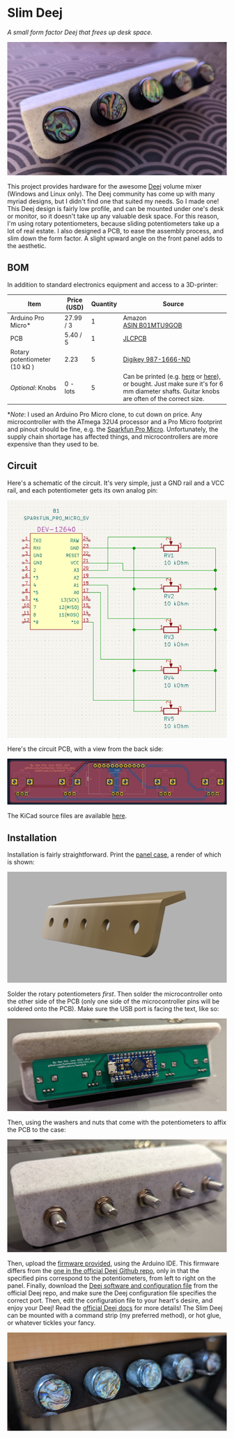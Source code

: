 # Slim Deej

*A small form factor Deej that frees up desk space.*

![](./assets/nice_photo.jpg)

This project provides hardware for the awesome [Deej](https://github.com/omriharel/deej) volume mixer (Windows and Linux only). The Deej community has come up with many myriad designs, but I didn't find one that suited my needs. So I made one! This Deej design is fairly low profile, and can be mounted under one's desk or monitor, so it doesn't take up any valuable desk space. For this reason, I'm using rotary potentiometers, because sliding potentiometers take up a lot of real estate. I also designed a PCB, to ease the assembly process, and slim down the form factor. A slight upward angle on the front panel adds to the aesthetic.

## BOM

In addition to standard electronics equipment and access to a 3D-printer:

| Item                          | Price (USD) | Quantity | Source                                                       |
| ----------------------------- | ----------- | -------- | ------------------------------------------------------------ |
| Arduino Pro Micro*            | 27.99 / 3   | 1        | Amazon<br />[ASIN B01MTU9GOB](https://www.amazon.com/HiLetgo-Atmega32U4-Bootloadered-Development-Microcontroller/dp/B01MTU9GOB/ref=sr_1_1_sspa?dchild=1&keywords=arduino+pro+micro&qid=1614562625&sr=8-1-spons&psc=1&spLa=ZW5jcnlwdGVkUXVhbGlmaWVyPUEyV1BVTFBUNEY2NjhHJmVuY3J5cHRlZElkPUEwMTk3NDQwM1RON1BNTkJSNjBGSyZlbmNyeXB0ZWRBZElkPUEwMzI5Nzg0MlpFV1c0TUtIVElGWSZ3aWRnZXROYW1lPXNwX2F0ZiZhY3Rpb249Y2xpY2tSZWRpcmVjdCZkb05vdExvZ0NsaWNrPXRydWU=) |
| PCB                           | 5.40 / 5    | 1        | [JLCPCB](https://jlcpcb.com/)                                |
| Rotary potentiometer (10 kΩ ) | 2.23        | 5        | [Digikey 987-1666-ND](https://www.digikey.com/en/products/detail/tt-electronics-bi/P0915N-EC15BR10K/4780755?s=N4IgTCBcDaIJwA4DsBaAjANiygdgExAF0BfIA) |
| *Optional*: Knobs             | 0 - lots    | 5        | Can be printed (e.g. [here](https://www.thingiverse.com/thing:54024) or [here](https://www.thingiverse.com/thing:1072393)), or bought. Just make sure it's for 6 mm diameter shafts. Guitar knobs are often of the correct size. |

**Note*: I used an Arduino Pro Micro clone, to cut down on price. Any microcontroller with the ATmega 32U4 processor and a Pro Micro footprint and pinout should be fine, e.g. the [Sparkfun Pro Micro](https://www.sparkfun.com/products/12640). Unfortunately, the supply chain shortage has affected things, and microcontrollers are more expensive than they used to be.

## Circuit

Here's a schematic of the circuit. It's very simple, just a GND rail and a VCC rail, and each potentiometer gets its own analog pin:

![](./assets/schematic.png)

Here's the circuit PCB, with a view from the back side: 

![](./assets/pcb.png)

The KiCad source files are available [here](./kicad_slim_deej/). 

## Installation

Installation is fairly straightforward. Print the [panel case](./3d_files/case_front.3mf), a render of which is shown: 

![](./assets/render.png)

Solder the rotary potentiometers *first*. Then solder the microcontroller onto the other side of the PCB (only one side of the microcontroller pins will be soldered onto the PCB). Make sure the USB port is facing the text, like so:

![](./assets/back_assembly.jpg)

Then, using the washers and nuts that come with the potentiometers to affix the PCB to the case:

![](./assets/front_assembly.jpg)

Then, upload the [firmware provided](./arduino_deej_5_knobs/arduino_deej_5_knobs.ino), using the Arduino IDE. This firmware differs from the [one in the official Deej Github repo](https://github.com/omriharel/deej/tree/master/arduino/deej-5-sliders-vanilla), only in that the specified pins correspond to the potentiometers, from left to right on the panel. Finally, download the [Deej software and configuration file](https://github.com/omriharel/deej/releases/tag/v0.9.10) from the official Deej repo, and make sure the Deej configuration file specifies the correct port. Then, edit the configuration file to your heart's desire, and enjoy your Deej! Read the [official Deej docs](https://github.com/omriharel/deej#software) for more details! The Slim Deej can be mounted with a command strip (my preferred method), or hot glue, or whatever tickles your fancy. 

![](./assets/mounted.jpg)

